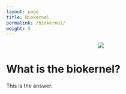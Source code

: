 ```yaml
---
layout: page
title: Biokernel
permalink: /biokernel/
weight: 5
---
```

<html>

<p style="text-align:center;"><img src="/engineering/images/Biokernel.png"></p>

<head>
<link rel="stylesheet" href="https://code.jquery.com/mobile/1.4.5/jquery.mobile-1.4.5.min.css">
<script src="https://code.jquery.com/jquery-1.11.3.min.js"></script>
<script src="https://code.jquery.com/mobile/1.4.5/jquery.mobile-1.4.5.min.js"></script>
</head>
<body>


<div data-role="main" class="ui-content">
  <div data-role="collapsible">
    <h1>What is the biokernel?</h1>
    <p>This is the answer.</p>
  </div>
</div>
</body>
</html>